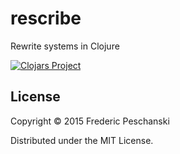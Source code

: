 # rescribe

Rewrite systems in Clojure

[![Clojars Project](http://clojars.org/rescribe/latest-version.svg)](http://clojars.org/rescribe)

## License

Copyright © 2015 Frederic Peschanski

Distributed under the MIT License.


